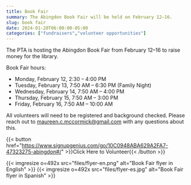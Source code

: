 ```yaml
---
title: Book Fair
summary: The Abingdon Book Fair will be held on February 12–16.
slug: book fair
date: 2024-01-20T06:00:00-05:00
categories: ["fundraisers","volunteer opportunities"]
---
```


The PTA is hosting the Abingdon Book Fair from February 12–16 to raise money for the library.

Book Fair hours:
- Monday, February 12, 2:30 – 4:00 PM
- Tuesday, February 13, 7:50 AM – 6:30 PM (Family Night)
- Wednesday, February 14, 7:50 AM – 4:00 PM
- Thursday, February 15, 7:50 AM – 3:00 PM
- Friday, February 16, 7:50 AM – 10:00 AM

All volunteers will need to be registered and background checked. Please reach out to maureen.c.mccormick@gmail.com with any questions about this.

{{< button href="https://www.signupgenius.com/go/10C0948ABA629A2FA7-47323275-abingdon#/" >}}Click Here to Volunteer{{< /button >}}<br>

{{< imgresize o=492x src="files/flyer-en.png" alt="Book Fair flyer in English" >}}
{{< imgresize o=492x src="files/flyer-es.jpg" alt="Book Fair flyer in Spanish" >}}